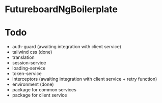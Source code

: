 # FutureboardNgBoilerplate

# Todo

* auth-guard (awaiting integration with client service)
* tailwind css (done)
* translation
* session-service
* loading-service
* token-service
* interceptors (awaiting integration with client service + retry function)
* environment (done)
* package for common services
* package for client service
